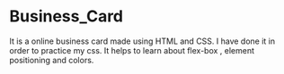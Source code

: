 # Business_Card
It is a online business card made using HTML and CSS.
I have done it in order to practice my css. It helps to learn about flex-box , element positioning and colors.
